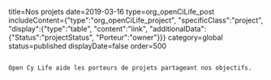 title=Nos projets
date=2019-03-16
type=org_openCiLife_post
includeContent={"type":"org_openCiLife_project", "specificClass":"project", "display":{"type":"table", "content":"link", "additionalData":{"Status":"projectStatus", "Porteur":"owner"}}}
category=global
status=published
displayDate=false
order=500
~~~~~~

Open Cy Life aide les porteurs de projets partageant nos objectifs.
